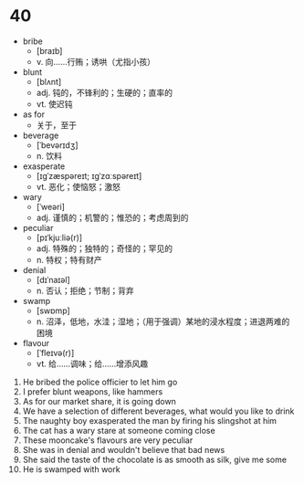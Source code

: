 # 40

- bribe
  - [braɪb]
  - v. 向……行贿；诱哄（尤指小孩）
- blunt
  - [blʌnt]
  - adj. 钝的，不锋利的；生硬的；直率的
  - vt. 使迟钝
- as for
  - 关于，至于
- beverage
  - [ˈbevərɪdʒ]
  - n. 饮料
- exasperate
  - [ɪɡˈzæspəreɪt; ɪɡˈzɑːspəreɪt]
  - vt. 恶化；使恼怒；激怒
- wary
  - [ˈweəri]
  - adj. 谨慎的；机警的；惟恐的；考虑周到的
- peculiar
  - [pɪˈkjuːliə(r)]
  - adj. 特殊的；独特的；奇怪的；罕见的
  - n. 特权；特有财产
- denial
  - [dɪˈnaɪəl]
  - n. 否认；拒绝；节制；背弃
- swamp
  - [swɒmp]
  - n. 沼泽，低地，水洼；湿地；（用于强调）某地的浸水程度；进退两难的困境
- flavour
  - [ˈfleɪvə(r)]
  - vt. 给……调味；给……增添风趣

1. He bribed the police officier to let him go
2. I prefer blunt weapons, like hammers
3. As for our market share, it is going down
4. We have a selection of different beverages, what would you like to drink
5. The naughty boy exasperated the man by firing his slingshot at him
6. The cat has a wary stare at someone coming close
7. These mooncake's flavours are very peculiar
8. She was in denial and wouldn't believe that bad news
9. She said the taste of the chocolate is as smooth as silk, give me some
10. He is swamped with work
